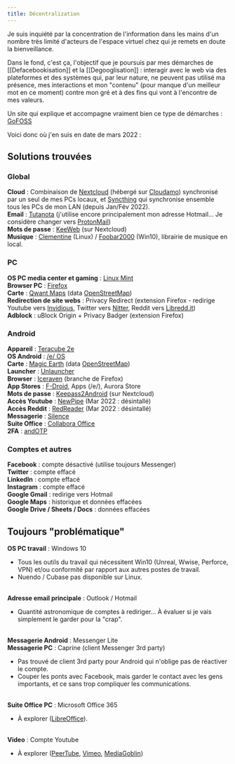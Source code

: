 ```yaml
---
title: Décentralization
---
```

Je suis inquiété par la concentration de l'information dans les mains d'un nombre très limité d'acteurs de l'espace virtuel chez qui je remets en doute la bienveillance.
 
Dans le fond, c'est ça, l'objectif que je poursuis par mes démarches de [[Defacebookisation]] et la [[Degooglisation]] : interagir avec le web via des plateformes et des systèmes qui, par leur nature, ne peuvent pas utilisé ma présence, mes interactions et mon "contenu" (pour manque d'un meilleur mot en ce moment) contre mon gré et à des fins qui vont à l'encontre de mes valeurs. 

Un site qui explique et accompagne vraiment bien ce type de démarches : [GoFOSS](https://gofoss.net/fr/)

Voici donc où j'en suis en date de mars 2022 : 

## Solutions trouvées

### Global
**Cloud** : Combinaison de [Nextcloud](https://nextcloud.com/) (hébergé sur [Cloudamo](https://cloudamo.com/)) synchronisé par un seul de mes PCs locaux, et [Syncthing](https://syncthing.net/) qui synchronise ensemble tous les PCs de mon LAN (depuis Jan/Fév 2022).
<br>**Email** : [Tutanota](https://tutanota.com/) (j'utilise encore principalement mon adresse Hotmail... Je considère changer vers [ProtonMail](https://protonmail.com/))
<br>**Mots de passe** : [KeeWeb](https://keeweb.info/) (sur Nextcloud)
<br>**Musique** : [Clementine](https://www.clementine-player.org/) (Linux) / [Foobar2000](https://www.foobar2000.org/) (Win10), librairie de musique en local.

### PC
**OS PC media center et gaming** : [Linux Mint](https://linuxmint.com/)
<br>**Browser PC** : [Firefox](https://www.mozilla.org/en-CA/firefox/products/)
<br>**Carte** : [Qwant Maps](https://www.qwant.com/maps/) (data [OpenStreetMap](https://www.openstreetmap.org/))
<br>**Redirection de site webs** : Privacy Redirect (extension Firefox - redirige Youtube vers [Invidious](https://yewtu.be/), Twitter vers [Nitter](https://nitter.net/), Reddit vers [Libredd.it](https://libredd.it/))
<br>**Adblock** : uBlock Origin + Privacy Badger (extension Firefox)

### Android
**Appareil** : [Teracube 2e](https://myteracube.com/)
<br>**OS Android** : [/e/ OS](https://e.foundation/e-os/)
<br>**Carte** : [Magic Earth](https://www.magicearth.com/) (data [OpenStreetMap](https://www.openstreetmap.org/))
<br> **Launcher** : [Unlauncher](https://jkuester.github.io/unlauncher/)
<br>**Browser** : [Iceraven](https://github.com/fork-maintainers/iceraven-browser#readme) (branche de Firefox)
<br>**App Stores** : [F-Droid](https://f-droid.org/), Apps (/e/), Aurora Store
<br>**Mots de passe** : [Keepass2Android](https://github.com/PhilippC/keepass2android) (sur Nextcloud)
<br>**Accès Youtube** : [NewPipe](https://newpipe.net/) (Mar 2022 : désintallé)
<br>**Accès Reddit** : [RedReader](https://github.com/QuantumBadger/RedReader) (Mar 2022 : désintallé)
<br>**Messagerie** : [Silence](https://silence.im/)
<br>**Suite Office** : [Collabora Office](https://www.collaboraoffice.com/solutions/collabora-office-android-ios/)
<br>**2FA** : [andOTP](https://github.com/andOTP/andOTP)

### Comptes et autres
**Facebook** : compte désactivé (utilise toujours Messenger)
<br>**Twitter** : compte effacé
<br>**LinkedIn** : compte effacé
<br>**Instagram** : compte effacé
<br>**Google Gmail** : redirige vers Hotmail
<br>**Google Maps** : historique et données effacées
<br>**Google Drive / Sheets / Docs** : données effacées

## Toujours "problématique"
**OS PC travail** : Windows 10
* Tous les outils du travail qui nécessitent Win10 (Unreal, Wwise, Perforce, VPN) et/ou conformité par rapport aux autres postes de travail.
* Nuendo / Cubase pas disponible sur Linux.

<br>**Adresse email principale** : Outlook / Hotmail
* Quantité astronomique de comptes à rediriger... À évaluer si je vais simplement le garder pour la "crap".

<br>**Messagerie Android** : Messenger Lite
<br>**Messagerie PC** : Caprine (client Messenger 3rd party)
* Pas trouvé de client 3rd party pour Android qui n'oblige pas de réactiver le compte.
* Couper les ponts avec Facebook, mais garder le contact avec les gens importants, et ce sans trop compliquer les communications.

<br>**Suite Office PC** : Microsoft Office 365
* À explorer ([LibreOffice](https://www.libreoffice.org/)).

<br>**Video** : Compte Youtube
* À explorer ([PeerTube](https://joinpeertube.org/), [Vimeo](https://vimeo.com/), [MediaGoblin](https://mediagoblin.org/))